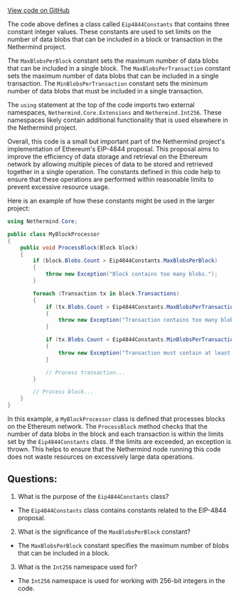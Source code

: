 [View code on GitHub](https://github.com/NethermindEth/nethermind/src/Nethermind/Nethermind.Core/Eip4844Constants.cs)

The code above defines a class called `Eip4844Constants` that contains three constant integer values. These constants are used to set limits on the number of data blobs that can be included in a block or transaction in the Nethermind project.

The `MaxBlobsPerBlock` constant sets the maximum number of data blobs that can be included in a single block. The `MaxBlobsPerTransaction` constant sets the maximum number of data blobs that can be included in a single transaction. The `MinBlobsPerTransaction` constant sets the minimum number of data blobs that must be included in a single transaction.

The `using` statement at the top of the code imports two external namespaces, `Nethermind.Core.Extensions` and `Nethermind.Int256`. These namespaces likely contain additional functionality that is used elsewhere in the Nethermind project.

Overall, this code is a small but important part of the Nethermind project's implementation of Ethereum's EIP-4844 proposal. This proposal aims to improve the efficiency of data storage and retrieval on the Ethereum network by allowing multiple pieces of data to be stored and retrieved together in a single operation. The constants defined in this code help to ensure that these operations are performed within reasonable limits to prevent excessive resource usage. 

Here is an example of how these constants might be used in the larger project:

```csharp
using Nethermind.Core;

public class MyBlockProcessor
{
    public void ProcessBlock(Block block)
    {
        if (block.Blobs.Count > Eip4844Constants.MaxBlobsPerBlock)
        {
            throw new Exception("Block contains too many blobs.");
        }

        foreach (Transaction tx in block.Transactions)
        {
            if (tx.Blobs.Count > Eip4844Constants.MaxBlobsPerTransaction)
            {
                throw new Exception("Transaction contains too many blobs.");
            }

            if (tx.Blobs.Count < Eip4844Constants.MinBlobsPerTransaction)
            {
                throw new Exception("Transaction must contain at least one blob.");
            }

            // Process transaction...
        }

        // Process block...
    }
}
```

In this example, a `MyBlockProcessor` class is defined that processes blocks on the Ethereum network. The `ProcessBlock` method checks that the number of data blobs in the block and each transaction is within the limits set by the `Eip4844Constants` class. If the limits are exceeded, an exception is thrown. This helps to ensure that the Nethermind node running this code does not waste resources on excessively large data operations.
## Questions: 
 1. What is the purpose of the `Eip4844Constants` class?
- The `Eip4844Constants` class contains constants related to the EIP-4844 proposal.

2. What is the significance of the `MaxBlobsPerBlock` constant?
- The `MaxBlobsPerBlock` constant specifies the maximum number of blobs that can be included in a block.

3. What is the `Int256` namespace used for?
- The `Int256` namespace is used for working with 256-bit integers in the code.
